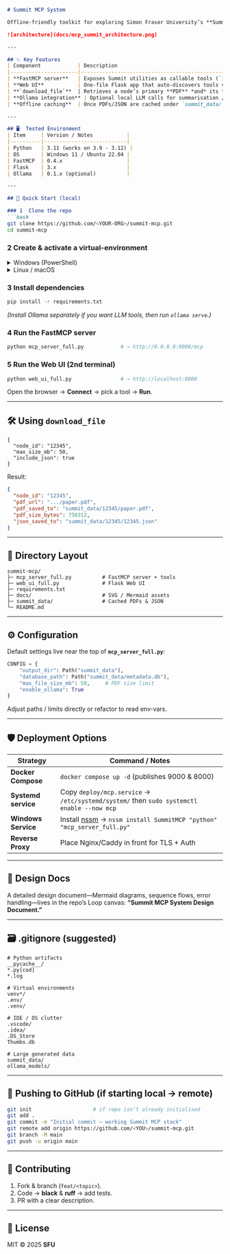 ````markdown
# Summit MCP System

Offline-friendly toolkit for exploring Simon Fraser University’s **Summit** repository using a FastMCP server and a zero-build Web UI.

![architecture](docs/mcp_summit_architecture.png)

---

## ✨ Key Features
| Component            | Description                                                                              |
|----------------------|------------------------------------------------------------------------------------------|
| **FastMCP server**   | Exposes Summit utilities as callable tools (`fetch_summit_nodes`, `search_across_all_fields`, `download_file`, …). |
| **Web UI**           | One-file Flask app that auto-discovers tools via WebSocket (no node build step).          |
| **`download_file`**  | Retrieves a node’s primary **PDF** *and* its **JSON** metadata in one call.               |
| **Ollama integration** | Optional local LLM calls for summarisation / QA.                                       |
| **Offline caching**  | Once PDFs/JSON are cached under `summit_data/`, the stack works without internet.         |

---

## 🖥  Tested Environment
| Item     | Version / Notes           |
|----------|---------------------------|
| Python   | 3.11 (works on 3.9 - 3.12) |
| OS       | Windows 11 / Ubuntu 22.04 |
| FastMCP  | 0.4.x                     |
| Flask    | 3.x                       |
| Ollama   | 0.1.x (optional)          |

---

## 🚀 Quick Start (local)

### 1  Clone the repo
```bash
git clone https://github.com/<YOUR-ORG>/summit-mcp.git
cd summit-mcp
````

### 2  Create & activate a virtual-environment

<details>
<summary>Windows&nbsp;(PowerShell)</summary>

```ps1
python -m venv venv --copies
.\venv\Scripts\Activate.ps1
```

</details>

<details>
<summary>Linux / macOS</summary>

```bash
python3 -m venv venv
source venv/bin/activate
```

</details>

### 3  Install dependencies

```bash
pip install -r requirements.txt
```

*(Install Ollama separately if you want LLM tools, then run `ollama serve`.)*

### 4  Run the FastMCP server

```bash
python mcp_server_full.py            # → http://0.0.0.0:9000/mcp
```

### 5  Run the Web UI (2nd terminal)

```bash
python web_ui_full.py                # → http://localhost:8000
```

Open the browser → **Connect** → pick a tool → **Run**.

---

## 🛠  Using `download_file`

```jsonc
{
  "node_id": "12345",
  "max_size_mb": 50,
  "include_json": true
}
```

Result:

```json
{
  "node_id": "12345",
  "pdf_url": ".../paper.pdf",
  "pdf_saved_to": "summit_data/12345/paper.pdf",
  "pdf_size_bytes": 758312,
  "json_saved_to": "summit_data/12345/12345.json"
}
```

---

## 📂 Directory Layout

```
summit-mcp/
├─ mcp_server_full.py          # FastMCP server + tools
├─ web_ui_full.py              # Flask Web UI
├─ requirements.txt
├─ docs/                       # SVG / Mermaid assets
├─ summit_data/                # Cached PDFs & JSON
└─ README.md
```

---

## ⚙️ Configuration

Default settings live near the top of **`mcp_server_full.py`**:

```python
CONFIG = {
    "output_dir": Path("summit_data"),
    "database_path": Path("summit_data/metadata.db"),
    "max_file_size_mb": 50,     # PDF size limit
    "enable_ollama": True
}
```

Adjust paths / limits directly or refactor to read env-vars.

---

## 🛡 Deployment Options

| Strategy            | Command / Notes                                                                           |
| ------------------- | ----------------------------------------------------------------------------------------- |
| **Docker Compose**  | `docker compose up -d` (publishes 9000 & 8000)                                            |
| **Systemd service** | Copy `deploy/mcp.service` → `/etc/systemd/system/` then `sudo systemctl enable --now mcp` |
| **Windows Service** | Install [nssm](https://nssm.cc/) → `nssm install SummitMCP "python" "mcp_server_full.py"` |
| **Reverse Proxy**   | Place Nginx/Caddy in front for TLS + Auth                                                 |

---

## 📝 Design Docs

A detailed design document—Mermaid diagrams, sequence flows, error handling—lives in the repo’s Loop canvas: **“Summit MCP System Design Document.”**

---

## 🗃 .gitignore (suggested)

```
# Python artifacts
__pycache__/
*.py[cod]
*.log

# Virtual environments
venv*/
.env/
.venv/

# IDE / OS clutter
.vscode/
.idea/
.DS_Store
Thumbs.db

# Large generated data
summit_data/
ollama_models/
```

---

## 📡 Pushing to GitHub (if starting local → remote)

```bash
git init                    # if repo isn't already initialised
git add .
git commit -m "Initial commit – working Summit MCP stack"
git remote add origin https://github.com/<YOU>/summit-mcp.git
git branch -M main
git push -u origin main
```

---

## 🤝 Contributing

1. Fork & branch (`feat/<topic>`).
2. Code → **black** & **ruff** → add tests.
3. PR with a clear description.

---

## 🐾 License

MIT © 2025 **SFU**

```
